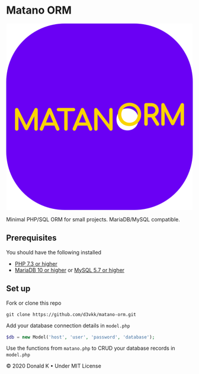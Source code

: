 # Matano ORM

![Matano ORM Logo](https://github.com/d3vkk/matano-orm/blob/master/matano-orm-logo.png)

Minimal PHP/SQL ORM for small projects. MariaDB/MySQL compatible.

## Prerequisites

You should have the following installed

- [PHP 7.3 or higher](https://php.net/)
- [MariaDB 10 or higher](https://mariadb.com/) or [MySQL 5.7 or higher](https://mysql.com/)

## Set up

Fork or clone this repo
```
git clone https://github.com/d3vkk/matano-orm.git
```

Add your database connection details in `model.php`
```php
$db = new Model('host', 'user', 'password', 'database');
```

Use the functions from `matano.php` to CRUD your database records in `model.php`

© 2020 Donald K • Under MIT License
